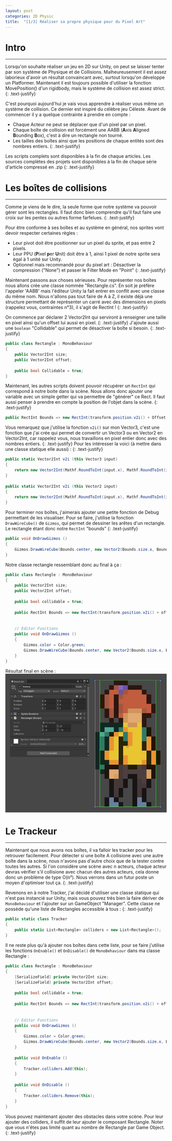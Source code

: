 ```yaml
---
layout: post
categories: 2D Physic
title:  "[1/3] Réaliser sa propre physique pour du Pixel Art"
---
```



# Intro

---
Lorsqu'on souhaite réaliser un jeu en 2D sur Unity, on peut se laisser tenter par son système de Physique et de Collisions.
Malheureusement il est assez laborieux d'avoir un résultat convaincant avec, surtout lorsqu'on développe un Platformer.
Maintenant il est toujours possible d'utiliser la fonction MovePosition() d'un rigidbody, mais le système de collision est assez strict.
{: .text-justify}

C'est pourquoi aujourd'hui je vais vous apprendre à réaliser vous même un système de collision.
Ce dernier est inspiré du célèbre jeu Céleste. Avant de commencer il y a quelque contrainte à prendre en compte :
- Chaque Acteur ne peut se déplacer que d'un pixel par un pixel.
- Chaque boîte de collision est forcément une AABB (**A**xis **A**ligned **B**ounding **B**ox), c'est à dire un rectangle non tourné.
- Les tailles des boîtes ainsi que les positions de chaque entités sont des nombres entiers.
{: .text-justify}

Les scripts complets sont disponibles à la fin de chaque articles.
Les sources complètes des projets sont disponibles à la fin de chaque série d'article compressé en .zip
{: .text-justify}

# Les boîtes de collisions

---

Comme je viens de le dire, la seule forme que notre système va pouvoir gérer sont les rectangles.
Il faut donc bien comprendre qu'il faut faire une croix sur les pentes ou autres forme farfelues.
{: .text-justify}

Pour être conforme à ses boîtes et au système en général, nos sprites vont devoir respecter certaines règles :
- Leur pivot doit être positionner sur un pixel du sprite, et pas entre 2 pixels.
- Leur PPU (**P**ixel **p**er **U**nit) doit être à 1, ainsi 1 pixel de notre sprite sera égal à 1 unité sur Unity.
- Optionnel mais recommandé pour du pixel art : Désactiver la compression ("None") et passer le Filter Mode en "Point"
{: .text-justify}

Maintenant passons aux choses sérieuses. Pour représenter nos boîtes nous allons crée une classe nommée "Rectangle.cs".
En soit je préfère l'appeler 'AABB' mais l'éditeur Unity la fait entrer en conflit avec une classe du même nom.
Nous n'allons pas tout faire de A à Z, il existe déjà une structure permettant de représenter un carré avec des dimensions
en pixels (rappelez vous, contraintes n°3), il s'agit de RectInt !
{: .text-justify}

On commence par déclarer 2 Vector2Int qui serviront à renseigner une taille en pixel ainsi qu'un offset lui aussi en pixel.
{: .text-justify}
J'ajoute aussi une `boolean` "Collidable" qui permet de désactiver la boîte si besoin.
{: .text-justify}
```csharp
public class Rectangle : MonoBehaviour
{
	public Vector2Int size;
	public Vector2Int offset;

	public bool Collidable = true;
}
```

Maintenant, les autres scripts doivent pouvoir récupérer un `RectInt` qui correspond à notre boite dans la scène.
Nous allons donc ajouter une variable avec un simple getter qui va permettre de "générer" ce Rect.
Il faut aussi penser à prendre en compte la position de l'objet dans la scène.
{: .text-justify}
```csharp
public RectInt Bounds => new RectInt(transform.position.v2i() + Offset, Size);
```

Vous remarquez que j'utilise la fonction `v2i()` sur mon Vector3, c'est une fonction que j'ai crée qui permet de convertir un
Vector3 ou en Vector2 en Vector2Int, car rappelez vous, nous travaillons en pixel entier donc avec des nombres entiers.
{: .text-justify}
Pour les intéresser la voici (à mettre dans une classe statique elle aussi) :
{: .text-justify}
```csharp
public static Vector2Int v2i (this Vector3 input)
{
	return new Vector2Int(Mathf.RoundToInt(input.x), Mathf.RoundToInt(input.y));
}

public static Vector2Int v2i (this Vector2 input)
{
	return new Vector2Int(Mathf.RoundToInt(input.x), Mathf.RoundToInt(input.y));
}
```

Pour terminer nos boîtes, j'aimerais ajouter une petite fonction de Debug permettant de les visualiser.
Pour se faire, j'utilise la fonction `DrawWireCube()` de `Gizmos`, qui permet de dessiner les arêtes d'un rectangle.
Le rectangle étant donc notre `RectInt` "bounds"
{: .text-justify}
```csharp
public void OnDrawGizmos ()
{
	Gizmos.DrawWireCube(Bounds.center, new Vector2(Bounds.size.x, Bounds.size.y));
}
```

Notre classe rectangle ressemblant donc au final à ça :
```csharp
public class Rectangle : MonoBehaviour
{
	public Vector2Int size;
	public Vector2Int offset;

	public bool collidable = true;

	public RectInt Bounds => new RectInt(transform.position.v2i() + offset, size);


	// Editor Functions
	public void OnDrawGizmos ()
	{
		Gizmos.color = Color.green;
		Gizmos.DrawWireCube(Bounds.center, new Vector2(Bounds.size.x, Bounds.size.y));
	}
}
```

Résultat final en scène :
![Héléna avec sa boîte de collision](/assets/pixelartphysic/HelenaWithCollider.jpg)



# Le Trackeur

---

Maintenant que nous avons nos boîtes, il va falloir les tracker pour les retrouver facilement.
Pour détecter si une boîte A collisione avec une autre boîte dans la scène, nous n'avons pas d'autre choix
que de la tester contre toutes les autres. Si l'on considère une scène avec n acteurs, chaque acteur devras vérifier
s'il collisione avec chacun des autres acteurs, cela donne donc un problème de type O(n²). Nous verrons dans un futur poste
un moyen d'optimiser tout ça.
{: .text-justify}

Revenons en à notre Tracker, j'ai décidé d'utiliser une classe statique qui n'est pas instancié sur Unity, mais vous pouvez très bien
la faire dériver de `MonoBehaviour` et l'ajouter sur un GameObject "Manager".
Cette classe ne possède qu'une liste de Rectangles accessible à tous :
{: .text-justify}
```csharp
public static class Tracker
{
	public static List<Rectangle> colliders = new List<Rectangle>();
}
```

Il ne reste plus qu'à ajouter nos boîtes dans cette liste, pour se faire j'utilise les fonctions
`OnEnable()` et `OnDisable()` de `MonoBehaviour` dans ma classe Rectangle :
```csharp
public class Rectangle : MonoBehaviour
{
	[SerializeField] private Vector2Int size;
	[SerializeField] private Vector2Int offset;

	public bool collidable = true;

	public RectInt Bounds => new RectInt(transform.position.v2i() + offset, size);


	// Editor Functions
	public void OnDrawGizmos ()
	{
		Gizmos.color = Color.green;
		Gizmos.DrawWireCube(Bounds.center, new Vector2(Bounds.size.x, Bounds.size.y));
	}

	public void OnEnable ()
	{
		Tracker.colliders.Add(this);
	}

	public void OnDisable ()
	{
		Tracker.colliders.Remove(this);
	}
}
```

Vous pouvez maintenant ajouter des obstacles dans votre scène.
Pour leur ajouter des colliders, il suffit de leur ajouter le composant Rectangle.
Noter que vous n'êtes pas limité quant au nombre de Rectangle par Game Object.
{: .text-justify}
